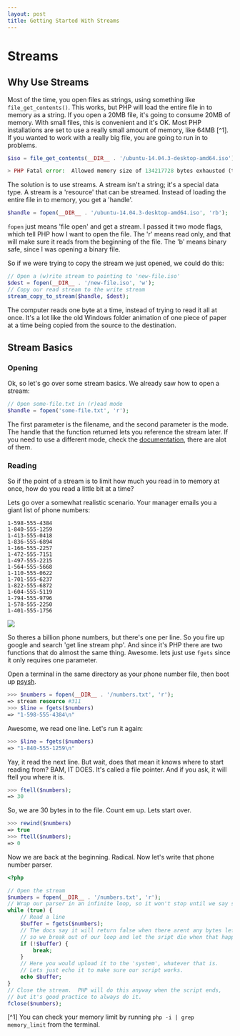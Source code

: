 ```yaml
---
layout: post
title: Getting Started With Streams
---
```

# Streams

## Why Use Streams

Most of the time, you open files as strings, using something like `file_get_contents()`.  This works, but PHP will load the entire file in to memory as a string.  If you open a 20MB file, it's going to consume 20MB of memory.  With small files, this is convenient and it's OK.  Most PHP installations are set to use a really small amount of memory, like 64MB [^1].  If you wanted to work with a really big file, you are going to run in to problems.

```PHP
$iso = file_get_contents(__DIR__ . '/ubuntu-14.04.3-desktop-amd64.iso');
```

```PHP
> PHP Fatal error:  Allowed memory size of 134217728 bytes exhausted (tried to allocate 1480316816 bytes)
```

The solution is to use streams.  A stream isn't a string; it's a special data type.  A stream is a 'resource' that can be streamed.  Instead of loading the entire file in to memory, you get a 'handle'.

```PHP
$handle = fopen(__DIR__ . '/ubuntu-14.04.3-desktop-amd64.iso', 'rb');
```

`fopen` just means 'file open' and get a stream.  I passed it two mode flags, which tell PHP how I want to open the file.  The 'r' means read only, and that will make sure it reads from the beginning of the file.  The 'b' means binary safe, since I was opening a binary file.

So if we were trying to copy the stream we just opened, we could do this:

```PHP
// Open a (w)rite stream to pointing to 'new-file.iso'
$dest = fopen(__DIR__ . '/new-file.iso', 'w');
// Copy our read stream to the write stream
stream_copy_to_stream($handle, $dest);
```

The computer reads one byte at a time, instead of trying to read it all at once.  It's a lot like the old Windows folder animation of one piece of paper at a time being copied from the source to the destination.

## Stream Basics

### Opening

Ok, so let's go over some stream basics.  We already saw how to open a stream:

```PHP
// Open some-file.txt in (r)ead mode
$handle = fopen('some-file.txt', 'r');
```

The first parameter is the filename, and the second parameter is the mode.  The handle that the function returned lets you reference the stream later.  If you need to use a different mode, check the [documentation](http://php.net/manual/en/function.fopen.php), there are alot of them.

### Reading

So if the point of a stream is to limit how much you read in to memory at once, how do you read a little bit at a time?

Lets go over a somewhat realistic scenario.  Your manager emails you a giant list of phone numbers:

```
1-598-555-4384
1-840-555-1259
1-413-555-0418
1-836-555-6894
1-166-555-2257
1-472-555-7151
1-497-555-2215
1-564-555-5668
1-110-555-0622
1-701-555-6237
1-822-555-6872
1-604-555-5119
1-794-555-9796
1-578-555-2250
1-401-555-1756
```

![](https://imgflip.com/i/tm6es)

So theres a billion phone numbers, but there's one per line.  So you fire up google and search 'get line stream php'.  And since it's PHP there are two functions that do almost the same thing.  Awesome.  lets just use `fgets` since it only requires one parameter.

Open a terminal in the same directory as your phone number file, then boot up [psysh](http://psysh.org/).


```PHP
>>> $numbers = fopen(__DIR__ . '/numbers.txt', 'r');
=> stream resource #311
>>> $line = fgets($numbers)
=> "1-598-555-4384\n"
```

Awesome, we read one line. Let's run it again:

```PHP
>>> $line = fgets($numbers)
=> "1-840-555-1259\n"
```

Yay, it read the next line.  But wait, does that mean it knows where to start reading from?  BAM, IT DOES.  It's called a file pointer.  And if you ask, it will ftell you where it is.

```PHP
>>> ftell($numbers);
=> 30
```

So, we are 30 bytes in to the file. Count em up.  Lets start over.

```PHP
>>> rewind($numbers)
=> true
>>> ftell($numbers);
=> 0
```

Now we are back at the beginning.  Radical.  Now let's write that phone number parser.

```PHP
<?php

// Open the stream
$numbers = fopen(__DIR__ . '/numbers.txt', 'r');
// Wrap our parser in an infinite loop, so it won't stop until we say so
while (true) {
	// Read a line
	$buffer = fgets($numbers);
	// The docs say it will return false when there arent any bytes left,
	// so we break out of our loop and let the sript die when that happens.
	if (!$buffer) {
		break;
	}
	// Here you would upload it to the 'system', whatever that is.
	// Lets just echo it to make sure our script works.
	echo $buffer;
}
// Close the stream.  PHP will do this anyway when the script ends,
// but it's good practice to always do it.
fclose($numbers);
```

[^1] You can check your memory limit by running `php -i | grep memory_limit` from the terminal.
